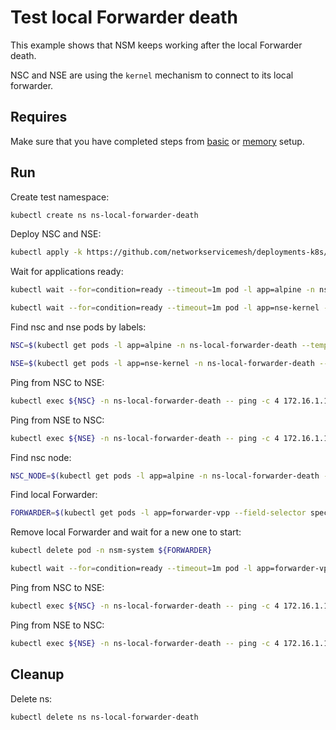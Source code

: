 # Test local Forwarder death

This example shows that NSM keeps working after the local Forwarder death.

NSC and NSE are using the `kernel` mechanism to connect to its local forwarder.

## Requires

Make sure that you have completed steps from [basic](../../basic) or [memory](../../memory) setup.

## Run

Create test namespace:
```bash
kubectl create ns ns-local-forwarder-death
```

Deploy NSC and NSE:
```bash
kubectl apply -k https://github.com/networkservicemesh/deployments-k8s/examples/heal/local-forwarder-death?ref=0dc0c4733b99402b266c02ec137628865e8492fb
```

Wait for applications ready:
```bash
kubectl wait --for=condition=ready --timeout=1m pod -l app=alpine -n ns-local-forwarder-death
```
```bash
kubectl wait --for=condition=ready --timeout=1m pod -l app=nse-kernel -n ns-local-forwarder-death
```

Find nsc and nse pods by labels:
```bash
NSC=$(kubectl get pods -l app=alpine -n ns-local-forwarder-death --template '{{range .items}}{{.metadata.name}}{{"\n"}}{{end}}')
```
```bash
NSE=$(kubectl get pods -l app=nse-kernel -n ns-local-forwarder-death --template '{{range .items}}{{.metadata.name}}{{"\n"}}{{end}}')
```

Ping from NSC to NSE:
```bash
kubectl exec ${NSC} -n ns-local-forwarder-death -- ping -c 4 172.16.1.100
```

Ping from NSE to NSC:
```bash
kubectl exec ${NSE} -n ns-local-forwarder-death -- ping -c 4 172.16.1.101
```

Find nsc node:
```bash
NSC_NODE=$(kubectl get pods -l app=alpine -n ns-local-forwarder-death --template '{{range .items}}{{.spec.nodeName}}{{"\n"}}{{end}}')
```

Find local Forwarder:
```bash
FORWARDER=$(kubectl get pods -l app=forwarder-vpp --field-selector spec.nodeName==${NSC_NODE} -n nsm-system --template '{{range .items}}{{.metadata.name}}{{"\n"}}{{end}}')
```

Remove local Forwarder and wait for a new one to start:
```bash
kubectl delete pod -n nsm-system ${FORWARDER}
```
```bash
kubectl wait --for=condition=ready --timeout=1m pod -l app=forwarder-vpp --field-selector spec.nodeName==${NSC_NODE} -n nsm-system
```

Ping from NSC to NSE:
```bash
kubectl exec ${NSC} -n ns-local-forwarder-death -- ping -c 4 172.16.1.100
```

Ping from NSE to NSC:
```bash
kubectl exec ${NSE} -n ns-local-forwarder-death -- ping -c 4 172.16.1.101
```

## Cleanup

Delete ns:
```bash
kubectl delete ns ns-local-forwarder-death
```
